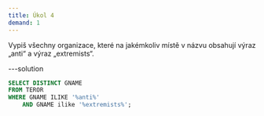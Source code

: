 ```yaml
---
title: Úkol 4
demand: 1
---
```


Vypiš všechny organizace, které na jakémkoliv místě v názvu obsahují výraz „anti“ a výraz „extremists“.

---solution

```sql
SELECT DISTINCT GNAME
FROM TEROR
WHERE GNAME ILIKE '%anti%'
    AND GNAME ilike '%extremists%';
```

